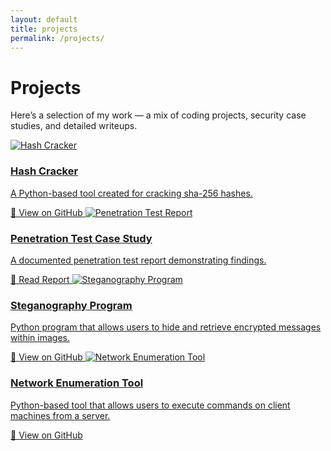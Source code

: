 ```yaml
---
layout: default
title: projects
permalink: /projects/
---
```


# Projects

Here’s a selection of my work — a mix of coding projects, security case studies, and detailed writeups.  

<div class="projects-grid">

  <!-- GitHub Repo Project -->
  <a href="https://github.com/trevorwachaga/bruteforce" target="_blank" class="project-card">
    <img src="{{ '/images/bruteforce.jpg' | relative_url }}" alt="Hash Cracker">
    <h3>Hash Cracker</h3>
    <p>A Python-based tool created for cracking sha-256 hashes.</p>
    <span>🔗 View on GitHub</span>
  </a>

  <!-- PDF Case Study -->
  <a href="{{ '/docs/penetrationTest.pdf' | relative_url }}" target="_blank" class="project-card">
    <img src="{{ '/images/report.png' | relative_url }}" alt="Penetration Test Report">
    <h3>Penetration Test Case Study</h3>
    <p>A documented penetration test report demonstrating findings.</p>
    <span>📄 Read Report</span>
  </a>

  <!-- GitHub Repo Project -->
  <a href="https://github.com/trevorwachaga/Steganography-Program" target="_blank" class="project-card">
    <img src="{{ '/images/steg.jpg' | relative_url }}" alt="Steganography Program">
    <h3>Steganography Program</h3>
    <p>Python program that allows users to hide and retrieve encrypted messages within images.</p>
    <span>🔗 View on GitHub</span>
  </a>

  <!-- GitHub Repo Project -->
  <a href="https://github.com/trevorwachaga/Network-Enumeration-Tool" target="_blank" class="project-card">
    <img src="{{ '/images/enumeration.jpg' | relative_url }}" alt="Network Enumeration Tool">
    <h3>Network Enumeration Tool</h3>
    <p>Python-based tool that allows users to execute commands on client machines from a server.</p>
    <span>🔗 View on GitHub</span>
  </a>
</div>